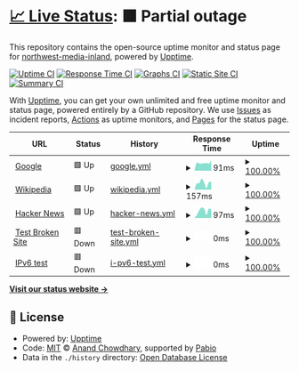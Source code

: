 # [📈 Live Status](https://northwest-media-inland.github.io/nwm-upptime): <!--live status--> **🟧 Partial outage**

This repository contains the open-source uptime monitor and status page for [northwest-media-inland](https://northwest-media-inland.github.io/nwm-upptime), powered by [Upptime](https://github.com/upptime/upptime).

[![Uptime CI](https://github.com/northwest-media-inland/nwm-upptime/workflows/Uptime%20CI/badge.svg)](https://github.com/northwest-media-inland/nwm-upptime/actions?query=workflow%3A%22Uptime+CI%22)
[![Response Time CI](https://github.com/northwest-media-inland/nwm-upptime/workflows/Response%20Time%20CI/badge.svg)](https://github.com/northwest-media-inland/nwm-upptime/actions?query=workflow%3A%22Response+Time+CI%22)
[![Graphs CI](https://github.com/northwest-media-inland/nwm-upptime/workflows/Graphs%20CI/badge.svg)](https://github.com/northwest-media-inland/nwm-upptime/actions?query=workflow%3A%22Graphs+CI%22)
[![Static Site CI](https://github.com/northwest-media-inland/nwm-upptime/workflows/Static%20Site%20CI/badge.svg)](https://github.com/northwest-media-inland/nwm-upptime/actions?query=workflow%3A%22Static+Site+CI%22)
[![Summary CI](https://github.com/northwest-media-inland/nwm-upptime/workflows/Summary%20CI/badge.svg)](https://github.com/northwest-media-inland/nwm-upptime/actions?query=workflow%3A%22Summary+CI%22)

With [Upptime](https://upptime.js.org), you can get your own unlimited and free uptime monitor and status page, powered entirely by a GitHub repository. We use [Issues](https://github.com/northwest-media-inland/nwm-upptime/issues) as incident reports, [Actions](https://github.com/northwest-media-inland/nwm-upptime/actions) as uptime monitors, and [Pages](https://northwest-media-inland.github.io/nwm-upptime) for the status page.

<!--start: status pages-->
<!-- This summary is generated by Upptime (https://github.com/upptime/upptime) -->
<!-- Do not edit this manually, your changes will be overwritten -->
<!-- prettier-ignore -->
| URL | Status | History | Response Time | Uptime |
| --- | ------ | ------- | ------------- | ------ |
| <img alt="" src="https://icons.duckduckgo.com/ip3/www.google.com.ico" height="13"> [Google](https://www.google.com) | 🟩 Up | [google.yml](https://github.com/northwest-media-inland/nwm-upptime/commits/HEAD/history/google.yml) | <details><summary><img alt="Response time graph" src="./graphs/google/response-time-week.png" height="20"> 91ms</summary><br><a href="https://northwest-media-inland.github.io/nwm-upptime/history/google"><img alt="Response time 91" src="https://img.shields.io/endpoint?url=https%3A%2F%2Fraw.githubusercontent.com%2Fnorthwest-media-inland%2Fnwm-upptime%2FHEAD%2Fapi%2Fgoogle%2Fresponse-time.json"></a><br><a href="https://northwest-media-inland.github.io/nwm-upptime/history/google"><img alt="24-hour response time 91" src="https://img.shields.io/endpoint?url=https%3A%2F%2Fraw.githubusercontent.com%2Fnorthwest-media-inland%2Fnwm-upptime%2FHEAD%2Fapi%2Fgoogle%2Fresponse-time-day.json"></a><br><a href="https://northwest-media-inland.github.io/nwm-upptime/history/google"><img alt="7-day response time 91" src="https://img.shields.io/endpoint?url=https%3A%2F%2Fraw.githubusercontent.com%2Fnorthwest-media-inland%2Fnwm-upptime%2FHEAD%2Fapi%2Fgoogle%2Fresponse-time-week.json"></a><br><a href="https://northwest-media-inland.github.io/nwm-upptime/history/google"><img alt="30-day response time 91" src="https://img.shields.io/endpoint?url=https%3A%2F%2Fraw.githubusercontent.com%2Fnorthwest-media-inland%2Fnwm-upptime%2FHEAD%2Fapi%2Fgoogle%2Fresponse-time-month.json"></a><br><a href="https://northwest-media-inland.github.io/nwm-upptime/history/google"><img alt="1-year response time 91" src="https://img.shields.io/endpoint?url=https%3A%2F%2Fraw.githubusercontent.com%2Fnorthwest-media-inland%2Fnwm-upptime%2FHEAD%2Fapi%2Fgoogle%2Fresponse-time-year.json"></a></details> | <details><summary><a href="https://northwest-media-inland.github.io/nwm-upptime/history/google">100.00%</a></summary><a href="https://northwest-media-inland.github.io/nwm-upptime/history/google"><img alt="All-time uptime 100.00%" src="https://img.shields.io/endpoint?url=https%3A%2F%2Fraw.githubusercontent.com%2Fnorthwest-media-inland%2Fnwm-upptime%2FHEAD%2Fapi%2Fgoogle%2Fuptime.json"></a><br><a href="https://northwest-media-inland.github.io/nwm-upptime/history/google"><img alt="24-hour uptime 100.00%" src="https://img.shields.io/endpoint?url=https%3A%2F%2Fraw.githubusercontent.com%2Fnorthwest-media-inland%2Fnwm-upptime%2FHEAD%2Fapi%2Fgoogle%2Fuptime-day.json"></a><br><a href="https://northwest-media-inland.github.io/nwm-upptime/history/google"><img alt="7-day uptime 100.00%" src="https://img.shields.io/endpoint?url=https%3A%2F%2Fraw.githubusercontent.com%2Fnorthwest-media-inland%2Fnwm-upptime%2FHEAD%2Fapi%2Fgoogle%2Fuptime-week.json"></a><br><a href="https://northwest-media-inland.github.io/nwm-upptime/history/google"><img alt="30-day uptime 100.00%" src="https://img.shields.io/endpoint?url=https%3A%2F%2Fraw.githubusercontent.com%2Fnorthwest-media-inland%2Fnwm-upptime%2FHEAD%2Fapi%2Fgoogle%2Fuptime-month.json"></a><br><a href="https://northwest-media-inland.github.io/nwm-upptime/history/google"><img alt="1-year uptime 100.00%" src="https://img.shields.io/endpoint?url=https%3A%2F%2Fraw.githubusercontent.com%2Fnorthwest-media-inland%2Fnwm-upptime%2FHEAD%2Fapi%2Fgoogle%2Fuptime-year.json"></a></details>
| <img alt="" src="https://icons.duckduckgo.com/ip3/en.wikipedia.org.ico" height="13"> [Wikipedia](https://en.wikipedia.org) | 🟩 Up | [wikipedia.yml](https://github.com/northwest-media-inland/nwm-upptime/commits/HEAD/history/wikipedia.yml) | <details><summary><img alt="Response time graph" src="./graphs/wikipedia/response-time-week.png" height="20"> 157ms</summary><br><a href="https://northwest-media-inland.github.io/nwm-upptime/history/wikipedia"><img alt="Response time 157" src="https://img.shields.io/endpoint?url=https%3A%2F%2Fraw.githubusercontent.com%2Fnorthwest-media-inland%2Fnwm-upptime%2FHEAD%2Fapi%2Fwikipedia%2Fresponse-time.json"></a><br><a href="https://northwest-media-inland.github.io/nwm-upptime/history/wikipedia"><img alt="24-hour response time 157" src="https://img.shields.io/endpoint?url=https%3A%2F%2Fraw.githubusercontent.com%2Fnorthwest-media-inland%2Fnwm-upptime%2FHEAD%2Fapi%2Fwikipedia%2Fresponse-time-day.json"></a><br><a href="https://northwest-media-inland.github.io/nwm-upptime/history/wikipedia"><img alt="7-day response time 157" src="https://img.shields.io/endpoint?url=https%3A%2F%2Fraw.githubusercontent.com%2Fnorthwest-media-inland%2Fnwm-upptime%2FHEAD%2Fapi%2Fwikipedia%2Fresponse-time-week.json"></a><br><a href="https://northwest-media-inland.github.io/nwm-upptime/history/wikipedia"><img alt="30-day response time 157" src="https://img.shields.io/endpoint?url=https%3A%2F%2Fraw.githubusercontent.com%2Fnorthwest-media-inland%2Fnwm-upptime%2FHEAD%2Fapi%2Fwikipedia%2Fresponse-time-month.json"></a><br><a href="https://northwest-media-inland.github.io/nwm-upptime/history/wikipedia"><img alt="1-year response time 157" src="https://img.shields.io/endpoint?url=https%3A%2F%2Fraw.githubusercontent.com%2Fnorthwest-media-inland%2Fnwm-upptime%2FHEAD%2Fapi%2Fwikipedia%2Fresponse-time-year.json"></a></details> | <details><summary><a href="https://northwest-media-inland.github.io/nwm-upptime/history/wikipedia">100.00%</a></summary><a href="https://northwest-media-inland.github.io/nwm-upptime/history/wikipedia"><img alt="All-time uptime 100.00%" src="https://img.shields.io/endpoint?url=https%3A%2F%2Fraw.githubusercontent.com%2Fnorthwest-media-inland%2Fnwm-upptime%2FHEAD%2Fapi%2Fwikipedia%2Fuptime.json"></a><br><a href="https://northwest-media-inland.github.io/nwm-upptime/history/wikipedia"><img alt="24-hour uptime 100.00%" src="https://img.shields.io/endpoint?url=https%3A%2F%2Fraw.githubusercontent.com%2Fnorthwest-media-inland%2Fnwm-upptime%2FHEAD%2Fapi%2Fwikipedia%2Fuptime-day.json"></a><br><a href="https://northwest-media-inland.github.io/nwm-upptime/history/wikipedia"><img alt="7-day uptime 100.00%" src="https://img.shields.io/endpoint?url=https%3A%2F%2Fraw.githubusercontent.com%2Fnorthwest-media-inland%2Fnwm-upptime%2FHEAD%2Fapi%2Fwikipedia%2Fuptime-week.json"></a><br><a href="https://northwest-media-inland.github.io/nwm-upptime/history/wikipedia"><img alt="30-day uptime 100.00%" src="https://img.shields.io/endpoint?url=https%3A%2F%2Fraw.githubusercontent.com%2Fnorthwest-media-inland%2Fnwm-upptime%2FHEAD%2Fapi%2Fwikipedia%2Fuptime-month.json"></a><br><a href="https://northwest-media-inland.github.io/nwm-upptime/history/wikipedia"><img alt="1-year uptime 100.00%" src="https://img.shields.io/endpoint?url=https%3A%2F%2Fraw.githubusercontent.com%2Fnorthwest-media-inland%2Fnwm-upptime%2FHEAD%2Fapi%2Fwikipedia%2Fuptime-year.json"></a></details>
| <img alt="" src="https://icons.duckduckgo.com/ip3/news.ycombinator.com.ico" height="13"> [Hacker News](https://news.ycombinator.com) | 🟩 Up | [hacker-news.yml](https://github.com/northwest-media-inland/nwm-upptime/commits/HEAD/history/hacker-news.yml) | <details><summary><img alt="Response time graph" src="./graphs/hacker-news/response-time-week.png" height="20"> 97ms</summary><br><a href="https://northwest-media-inland.github.io/nwm-upptime/history/hacker-news"><img alt="Response time 97" src="https://img.shields.io/endpoint?url=https%3A%2F%2Fraw.githubusercontent.com%2Fnorthwest-media-inland%2Fnwm-upptime%2FHEAD%2Fapi%2Fhacker-news%2Fresponse-time.json"></a><br><a href="https://northwest-media-inland.github.io/nwm-upptime/history/hacker-news"><img alt="24-hour response time 97" src="https://img.shields.io/endpoint?url=https%3A%2F%2Fraw.githubusercontent.com%2Fnorthwest-media-inland%2Fnwm-upptime%2FHEAD%2Fapi%2Fhacker-news%2Fresponse-time-day.json"></a><br><a href="https://northwest-media-inland.github.io/nwm-upptime/history/hacker-news"><img alt="7-day response time 97" src="https://img.shields.io/endpoint?url=https%3A%2F%2Fraw.githubusercontent.com%2Fnorthwest-media-inland%2Fnwm-upptime%2FHEAD%2Fapi%2Fhacker-news%2Fresponse-time-week.json"></a><br><a href="https://northwest-media-inland.github.io/nwm-upptime/history/hacker-news"><img alt="30-day response time 97" src="https://img.shields.io/endpoint?url=https%3A%2F%2Fraw.githubusercontent.com%2Fnorthwest-media-inland%2Fnwm-upptime%2FHEAD%2Fapi%2Fhacker-news%2Fresponse-time-month.json"></a><br><a href="https://northwest-media-inland.github.io/nwm-upptime/history/hacker-news"><img alt="1-year response time 97" src="https://img.shields.io/endpoint?url=https%3A%2F%2Fraw.githubusercontent.com%2Fnorthwest-media-inland%2Fnwm-upptime%2FHEAD%2Fapi%2Fhacker-news%2Fresponse-time-year.json"></a></details> | <details><summary><a href="https://northwest-media-inland.github.io/nwm-upptime/history/hacker-news">100.00%</a></summary><a href="https://northwest-media-inland.github.io/nwm-upptime/history/hacker-news"><img alt="All-time uptime 100.00%" src="https://img.shields.io/endpoint?url=https%3A%2F%2Fraw.githubusercontent.com%2Fnorthwest-media-inland%2Fnwm-upptime%2FHEAD%2Fapi%2Fhacker-news%2Fuptime.json"></a><br><a href="https://northwest-media-inland.github.io/nwm-upptime/history/hacker-news"><img alt="24-hour uptime 100.00%" src="https://img.shields.io/endpoint?url=https%3A%2F%2Fraw.githubusercontent.com%2Fnorthwest-media-inland%2Fnwm-upptime%2FHEAD%2Fapi%2Fhacker-news%2Fuptime-day.json"></a><br><a href="https://northwest-media-inland.github.io/nwm-upptime/history/hacker-news"><img alt="7-day uptime 100.00%" src="https://img.shields.io/endpoint?url=https%3A%2F%2Fraw.githubusercontent.com%2Fnorthwest-media-inland%2Fnwm-upptime%2FHEAD%2Fapi%2Fhacker-news%2Fuptime-week.json"></a><br><a href="https://northwest-media-inland.github.io/nwm-upptime/history/hacker-news"><img alt="30-day uptime 100.00%" src="https://img.shields.io/endpoint?url=https%3A%2F%2Fraw.githubusercontent.com%2Fnorthwest-media-inland%2Fnwm-upptime%2FHEAD%2Fapi%2Fhacker-news%2Fuptime-month.json"></a><br><a href="https://northwest-media-inland.github.io/nwm-upptime/history/hacker-news"><img alt="1-year uptime 100.00%" src="https://img.shields.io/endpoint?url=https%3A%2F%2Fraw.githubusercontent.com%2Fnorthwest-media-inland%2Fnwm-upptime%2FHEAD%2Fapi%2Fhacker-news%2Fuptime-year.json"></a></details>
| <img alt="" src="https://icons.duckduckgo.com/ip3/thissitedoesnotexist.koj.co.ico" height="13"> [Test Broken Site](https://thissitedoesnotexist.koj.co) | 🟥 Down | [test-broken-site.yml](https://github.com/northwest-media-inland/nwm-upptime/commits/HEAD/history/test-broken-site.yml) | <details><summary><img alt="Response time graph" src="./graphs/test-broken-site/response-time-week.png" height="20"> 0ms</summary><br><a href="https://northwest-media-inland.github.io/nwm-upptime/history/test-broken-site"><img alt="Response time 0" src="https://img.shields.io/endpoint?url=https%3A%2F%2Fraw.githubusercontent.com%2Fnorthwest-media-inland%2Fnwm-upptime%2FHEAD%2Fapi%2Ftest-broken-site%2Fresponse-time.json"></a><br><a href="https://northwest-media-inland.github.io/nwm-upptime/history/test-broken-site"><img alt="24-hour response time 0" src="https://img.shields.io/endpoint?url=https%3A%2F%2Fraw.githubusercontent.com%2Fnorthwest-media-inland%2Fnwm-upptime%2FHEAD%2Fapi%2Ftest-broken-site%2Fresponse-time-day.json"></a><br><a href="https://northwest-media-inland.github.io/nwm-upptime/history/test-broken-site"><img alt="7-day response time 0" src="https://img.shields.io/endpoint?url=https%3A%2F%2Fraw.githubusercontent.com%2Fnorthwest-media-inland%2Fnwm-upptime%2FHEAD%2Fapi%2Ftest-broken-site%2Fresponse-time-week.json"></a><br><a href="https://northwest-media-inland.github.io/nwm-upptime/history/test-broken-site"><img alt="30-day response time 0" src="https://img.shields.io/endpoint?url=https%3A%2F%2Fraw.githubusercontent.com%2Fnorthwest-media-inland%2Fnwm-upptime%2FHEAD%2Fapi%2Ftest-broken-site%2Fresponse-time-month.json"></a><br><a href="https://northwest-media-inland.github.io/nwm-upptime/history/test-broken-site"><img alt="1-year response time 0" src="https://img.shields.io/endpoint?url=https%3A%2F%2Fraw.githubusercontent.com%2Fnorthwest-media-inland%2Fnwm-upptime%2FHEAD%2Fapi%2Ftest-broken-site%2Fresponse-time-year.json"></a></details> | <details><summary><a href="https://northwest-media-inland.github.io/nwm-upptime/history/test-broken-site">100.00%</a></summary><a href="https://northwest-media-inland.github.io/nwm-upptime/history/test-broken-site"><img alt="All-time uptime 100.00%" src="https://img.shields.io/endpoint?url=https%3A%2F%2Fraw.githubusercontent.com%2Fnorthwest-media-inland%2Fnwm-upptime%2FHEAD%2Fapi%2Ftest-broken-site%2Fuptime.json"></a><br><a href="https://northwest-media-inland.github.io/nwm-upptime/history/test-broken-site"><img alt="24-hour uptime 100.00%" src="https://img.shields.io/endpoint?url=https%3A%2F%2Fraw.githubusercontent.com%2Fnorthwest-media-inland%2Fnwm-upptime%2FHEAD%2Fapi%2Ftest-broken-site%2Fuptime-day.json"></a><br><a href="https://northwest-media-inland.github.io/nwm-upptime/history/test-broken-site"><img alt="7-day uptime 100.00%" src="https://img.shields.io/endpoint?url=https%3A%2F%2Fraw.githubusercontent.com%2Fnorthwest-media-inland%2Fnwm-upptime%2FHEAD%2Fapi%2Ftest-broken-site%2Fuptime-week.json"></a><br><a href="https://northwest-media-inland.github.io/nwm-upptime/history/test-broken-site"><img alt="30-day uptime 100.00%" src="https://img.shields.io/endpoint?url=https%3A%2F%2Fraw.githubusercontent.com%2Fnorthwest-media-inland%2Fnwm-upptime%2FHEAD%2Fapi%2Ftest-broken-site%2Fuptime-month.json"></a><br><a href="https://northwest-media-inland.github.io/nwm-upptime/history/test-broken-site"><img alt="1-year uptime 100.00%" src="https://img.shields.io/endpoint?url=https%3A%2F%2Fraw.githubusercontent.com%2Fnorthwest-media-inland%2Fnwm-upptime%2FHEAD%2Fapi%2Ftest-broken-site%2Fuptime-year.json"></a></details>
| <img alt="" src="https://icons.duckduckgo.com/ip3/null.ico" height="13"> [IPv6 test](forwardemail.net) | 🟥 Down | [i-pv6-test.yml](https://github.com/northwest-media-inland/nwm-upptime/commits/HEAD/history/i-pv6-test.yml) | <details><summary><img alt="Response time graph" src="./graphs/i-pv6-test/response-time-week.png" height="20"> 0ms</summary><br><a href="https://northwest-media-inland.github.io/nwm-upptime/history/i-pv6-test"><img alt="Response time 0" src="https://img.shields.io/endpoint?url=https%3A%2F%2Fraw.githubusercontent.com%2Fnorthwest-media-inland%2Fnwm-upptime%2FHEAD%2Fapi%2Fi-pv6-test%2Fresponse-time.json"></a><br><a href="https://northwest-media-inland.github.io/nwm-upptime/history/i-pv6-test"><img alt="24-hour response time 0" src="https://img.shields.io/endpoint?url=https%3A%2F%2Fraw.githubusercontent.com%2Fnorthwest-media-inland%2Fnwm-upptime%2FHEAD%2Fapi%2Fi-pv6-test%2Fresponse-time-day.json"></a><br><a href="https://northwest-media-inland.github.io/nwm-upptime/history/i-pv6-test"><img alt="7-day response time 0" src="https://img.shields.io/endpoint?url=https%3A%2F%2Fraw.githubusercontent.com%2Fnorthwest-media-inland%2Fnwm-upptime%2FHEAD%2Fapi%2Fi-pv6-test%2Fresponse-time-week.json"></a><br><a href="https://northwest-media-inland.github.io/nwm-upptime/history/i-pv6-test"><img alt="30-day response time 0" src="https://img.shields.io/endpoint?url=https%3A%2F%2Fraw.githubusercontent.com%2Fnorthwest-media-inland%2Fnwm-upptime%2FHEAD%2Fapi%2Fi-pv6-test%2Fresponse-time-month.json"></a><br><a href="https://northwest-media-inland.github.io/nwm-upptime/history/i-pv6-test"><img alt="1-year response time 0" src="https://img.shields.io/endpoint?url=https%3A%2F%2Fraw.githubusercontent.com%2Fnorthwest-media-inland%2Fnwm-upptime%2FHEAD%2Fapi%2Fi-pv6-test%2Fresponse-time-year.json"></a></details> | <details><summary><a href="https://northwest-media-inland.github.io/nwm-upptime/history/i-pv6-test">100.00%</a></summary><a href="https://northwest-media-inland.github.io/nwm-upptime/history/i-pv6-test"><img alt="All-time uptime 100.00%" src="https://img.shields.io/endpoint?url=https%3A%2F%2Fraw.githubusercontent.com%2Fnorthwest-media-inland%2Fnwm-upptime%2FHEAD%2Fapi%2Fi-pv6-test%2Fuptime.json"></a><br><a href="https://northwest-media-inland.github.io/nwm-upptime/history/i-pv6-test"><img alt="24-hour uptime 100.00%" src="https://img.shields.io/endpoint?url=https%3A%2F%2Fraw.githubusercontent.com%2Fnorthwest-media-inland%2Fnwm-upptime%2FHEAD%2Fapi%2Fi-pv6-test%2Fuptime-day.json"></a><br><a href="https://northwest-media-inland.github.io/nwm-upptime/history/i-pv6-test"><img alt="7-day uptime 100.00%" src="https://img.shields.io/endpoint?url=https%3A%2F%2Fraw.githubusercontent.com%2Fnorthwest-media-inland%2Fnwm-upptime%2FHEAD%2Fapi%2Fi-pv6-test%2Fuptime-week.json"></a><br><a href="https://northwest-media-inland.github.io/nwm-upptime/history/i-pv6-test"><img alt="30-day uptime 100.00%" src="https://img.shields.io/endpoint?url=https%3A%2F%2Fraw.githubusercontent.com%2Fnorthwest-media-inland%2Fnwm-upptime%2FHEAD%2Fapi%2Fi-pv6-test%2Fuptime-month.json"></a><br><a href="https://northwest-media-inland.github.io/nwm-upptime/history/i-pv6-test"><img alt="1-year uptime 100.00%" src="https://img.shields.io/endpoint?url=https%3A%2F%2Fraw.githubusercontent.com%2Fnorthwest-media-inland%2Fnwm-upptime%2FHEAD%2Fapi%2Fi-pv6-test%2Fuptime-year.json"></a></details>

<!--end: status pages-->

[**Visit our status website →**](https://northwest-media-inland.github.io/nwm-upptime)

## 📄 License

- Powered by: [Upptime](https://github.com/upptime/upptime)
- Code: [MIT](./LICENSE) © [Anand Chowdhary](https://anandchowdhary.com), supported by [Pabio](https://pabio.com)
- Data in the `./history` directory: [Open Database License](https://opendatacommons.org/licenses/odbl/1-0/)
